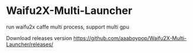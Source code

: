 # Waifu2X-Multi-Launcher
run waifu2x caffe multi process, support multi gpu

Download releases version
https://github.com/aaaboypop/Waifu2X-Multi-Launcher/releases/
